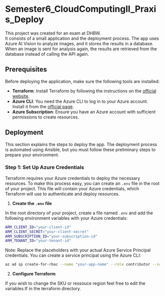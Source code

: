 # Semester6_CloudComputingII_Praxis_Deploy

This project was created for an exam at DHBW.  
It consists of a small application and the deployment process. The app uses Azure AI Vision to analyze images, and it stores the results in a database. When an image is sent for analysis again, the results are retrieved from the database instead of calling the API again.

## Prerequisites

Before deploying the application, make sure the following tools are installed:

- **Terraform**: Install Terraform by following the instructions on the [official website](https://www.terraform.io/downloads).
- **Azure CLI**: You need the Azure CLI to log in to your Azure account. Install it from the [official page](https://learn.microsoft.com/en-us/cli/azure/install-azure-cli).
- **Azure Subscription**: Ensure you have an Azure account with sufficient permissions to create resources.

## Deployment

This section explains the steps to deploy the app. The deployment process is automated using Ansible, but you must follow these preliminary steps to prepare your environment.

### Step 1: Set Up Azure Credentials

Terraform requires your Azure credentials to deploy the necessary resources. To make this process easy, you can create an `.env` file in the root of your project. This file will contain your Azure credentials, which Terraform will use to authenticate and deploy resources.

1. **Create the `.env` file**

In the root directory of your project, create a file named `.env` and add the following environment variables with your Azure credentials:

```bash
ARM_CLIENT_ID="your-client-id"
ARM_CLIENT_SECRET="your-client-secret"
ARM_SUBSCRIPTION_ID="your-subscription-id"
ARM_TENANT_ID="your-tenant-id"
```
Note: Replace the placeholders with your actual Azure Service Principal credentials. You can create a service principal using the Azure CLI:
```bash
az ad sp create-for-rbac --name "your-app-name" --role contributor --scopes /subscriptions/{subscription-id} --sdk-auth
```

2. **Configure Terraform**

If you wish to change the SKU or ressouce region feel free to edit the variables.tf in the terraform directory.